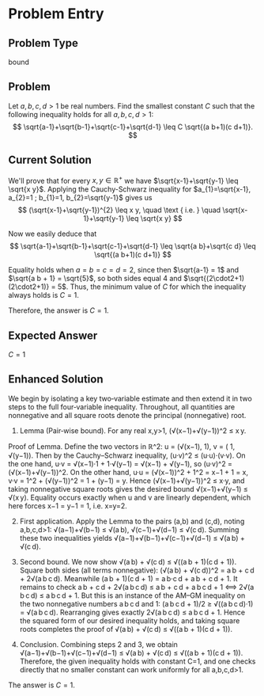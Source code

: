 # Problem Entry

## Problem Type
bound

## Problem
Let $a, b, c, d > 1$ be real numbers. Find the smallest constant $C$ such that the following inequality holds for all $a, b, c, d > 1$:
$$
\sqrt{a-1}+\sqrt{b-1}+\sqrt{c-1}+\sqrt{d-1} \leq C \sqrt{(a b+1)(c d+1)}.
$$

## Current Solution
We'll prove that for every $x, y \in \mathbb{R}^{+}$ we have $\sqrt{x-1}+\sqrt{y-1} \leq \sqrt{x y}$.
Applying the Cauchy-Schwarz inequality for $a_{1}=\sqrt{x-1}, a_{2}=1 ; b_{1}=1, b_{2}=\sqrt{y-1}$ gives us
$$
(\sqrt{x-1}+\sqrt{y-1})^{2} \leq x y, \quad \text { i.e. } \quad \sqrt{x-1}+\sqrt{y-1} \leq \sqrt{x y}
$$

Now we easily deduce that
$$
\sqrt{a-1}+\sqrt{b-1}+\sqrt{c-1}+\sqrt{d-1} \leq \sqrt{a b}+\sqrt{c d} \leq \sqrt{(a b+1)(c d+1)}
$$

Equality holds when $a = b = c = d = 2$, since then $\sqrt{a-1} = 1$ and $\sqrt{a b + 1} = \sqrt{5}$, so both sides equal $4$ and $\sqrt{(2\cdot2+1)(2\cdot2+1)} = 5$. Thus, the minimum value of $C$ for which the inequality always holds is $C = 1$.

Therefore, the answer is $C = 1$.

## Expected Answer
$C = 1$

## Enhanced Solution
We begin by isolating a key two‐variable estimate and then extend it in two steps to the full four‐variable inequality.  Throughout, all quantities are nonnegative and all square roots denote the principal (nonnegative) root.

1.  Lemma (Pair‐wise bound).  For any real x,y>1,
   (√(x−1)+√(y−1))^2 ≤ x y.

   Proof of Lemma.  Define the two vectors in ℝ^2:
      u = (√(x−1),    1),
      v = (   1,   √(y−1)).
   Then by the Cauchy–Schwarz inequality,
      (u·v)^2 ≤ (u·u)·(v·v).
   On the one hand,
      u·v = √(x−1)·1 + 1·√(y−1) = √(x−1) + √(y−1),
   so (u·v)^2 = (√(x−1)+√(y−1))^2.
   On the other hand,
      u·u = (√(x−1))^2 + 1^2 = x−1 + 1 = x,
      v·v = 1^2 + (√(y−1))^2 = 1 + (y−1) = y.
   Hence
      (√(x−1)+√(y−1))^2 ≤ x·y,
   and taking nonnegative square roots gives the desired bound
      √(x−1)+√(y−1) ≤ √(x y).
   Equality occurs exactly when u and v are linearly dependent, which here forces x−1 = y−1 = 1, i.e. x=y=2.

2.  First application.  Apply the Lemma to the pairs (a,b) and (c,d), noting a,b,c,d>1:
     √(a−1)+√(b−1) ≤ √(a b),
     √(c−1)+√(d−1) ≤ √(c d).
   Summing these two inequalities yields
     √(a−1)+√(b−1)+√(c−1)+√(d−1) ≤ √(a b) + √(c d).

3.  Second bound.  We now show
     √(a b) + √(c d) ≤ √((a b + 1)(c d + 1)).
   Square both sides (all terms nonnegative):
     (√(a b) + √(c d))^2 = a b + c d + 2√(a b c d).
   Meanwhile
     (a b + 1)(c d + 1) = a b·c d + a b + c d + 1.
   It remains to check
     a b + c d + 2√(a b c d) ≤ a b + c d + a b c d + 1
     ⟺ 2√(a b c d) ≤ a b c d + 1.
   But this is an instance of the AM–GM inequality on the two nonnegative numbers a b c d and 1:
     (a b c d + 1)/2 ≥ √((a b c d)·1) = √(a b c d).
   Rearranging gives exactly 2√(a b c d) ≤ a b c d + 1.
   Hence the squared form of our desired inequality holds, and taking square roots completes the proof of
     √(a b) + √(c d) ≤ √((a b + 1)(c d + 1)).

4.  Conclusion.  Combining steps 2 and 3, we obtain
     √(a−1)+√(b−1)+√(c−1)+√(d−1)
       ≤ √(a b) + √(c d)
       ≤ √((a b + 1)(c d + 1)).
   Therefore, the given inequality holds with constant C=1, and one checks directly that no smaller constant can work uniformly for all a,b,c,d>1.

The answer is $C=1$.  
